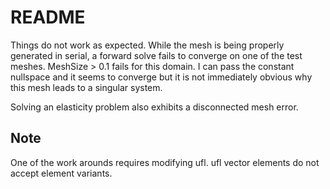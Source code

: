 # README

Things do not work as expected. While the mesh is being properly generated in serial, a forward solve fails to converge on one of the test meshes.
MeshSize > 0.1 fails for this domain. 
I can pass the constant nullspace and it seems to converge but it is not immediately obvious why this mesh leads to a singular system.

Solving an elasticity problem also exhibits a disconnected mesh error. 


## Note 
One of the work arounds requires modifying ufl. ufl vector elements do not accept element variants.


